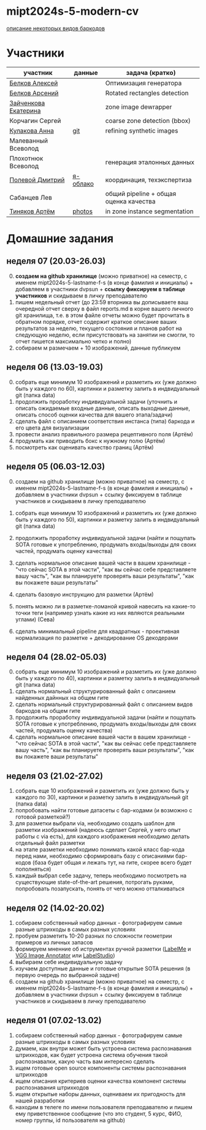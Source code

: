 # mipt2024s-5-modern-cv

[описание некоторых видов баркодов](barcode_types.md)

# Участники

| участник              | данные | задача (кратко)                           |
| --------------------- | -------| ----------------------------------------- |
|[Белков Алексей](https://github.com/alexeybelkov/mipt2024s-5-belkov-alexey)| |Оптимизация генератора
|[Белков Арсений](https://github.com/arseniybelkov/mipt2024s-5-belkov-arseniy)|  | Rotated rectangles detection |
|[Зайченкова Екатерина](https://github.com/Zayrina/mipt2024s-5-zaychenkova-e-e)   |        | zone image dewrapper |
|Корчагин Сергей        |        | coarse zone detection (bbox) |
|[Кулакова Анна](https://github.com/kulakovaanna/mipt2024s-5-kulakova-a-d)| [git](https://github.com/kulakovaanna/mipt2024s-5-kulakova-a-d/tree/main/data) | refining synthetic images |
|Малеванный Всеволод| |
|Плохотнюк Всеволод |     | генерация эталонных данных |
|[Полевой Дмитрий](https://github.com/dvpsun/mipt2024s-5-modern-cv)|[я-облако](https://disk.yandex.ru/d/eOlAMqBw1xbWeg)        | координация, техэкспертиза                |
|Сабанцев Лев     |       | общий pipeline + общая оценка качества |
|[Тиняков Артём](https://github.com/ArtemTinyakov/mipt2024s-5-Tiniakov-A-D)| [photos](https://disk.yandex.ru/d/yKHmNgF8G0FKxg) | in zone instance segmentation |

# Домашние задания

## неделя 07 (20.03-26.03)
0. **создаем на github хранилище** (можно приватное) на семестр, с именем mipt2024s-5-lastname-f-s (в конце фамилия и инициалы) + добавляем в участники dvpsun + **ссылку фиксируем в таблице участников** и скидываем в личку преподавателю
1. пишем недельный отчет (до 23:59 вторника вы  дописываете ваш очередной отчет сверху в файл reports.md в корне вашего личного git хранилища, т.е. в этом файле отчеты можно будет прочитать в обратном порядке, отчет содержит краткое описание ваших результатов за неделю, текущего состояния и планов работ на следующую неделю, если присутствовать на занятии не смогли, то отчет пишется максимально четко и полно)
2. собираем м размечаем + 10 изображений, данные публикуем

## неделя 06 (13.03-19.03)
0. собрать еще минимум 10 изображений и разметить их (уже должно быть у каждого по 60), картинки и разметку залить в индвидуальный git (папка data)
1. продолжить проработку индивидуальной задачи (уточнить и описать ожидаемые входные данные, описать выходные данные, описать способ оценки качества для вашего этапа/задачи)
2. сделать файл с описанием соответствия инстанса (типа) баркода и его цвета для визуализации
3. провести анализ правильного размера рецептивного поля (Артём)
4. продумать как приводить бокс к нужному полю (Артём)
5. посмотреть как оценивать качество границ (Артём)

## неделя 05 (06.03-12.03)
0. создаем на github хранилище (можно приватное) на семестр, с именем mipt2024s-5-lastname-f-s (в конце фамилия и инициалы) + добавляем в участники dvpsun + ссылку фиксируем в таблице участников и скидываем в личку преподавателю
0. собрать еще минимум 10 изображений и разметить их (уже должно быть у каждого по 50), картинки и разметку залить в индвидуальный git (папка data)

1. продолжить проработку индивидуальной задачи (найти и пощупать SOTA готовые к употреблению, продумать входы/выходы для своих частей, продумать оценку качества)
2. сделать нормальное описание вашей части в вашем хранилище - "что сейчас SOTA в этой части", "как вы сейчас себе представляете вашу часть", "как вы планируете проверять ваши результаты", "как вы покажете ваши результаты"

3. сделать базовую инструкцию для разметки (Артём)
4. понять можно ли в разметке-ломаной кривой навесить на какие-то точки теги (например узнать какие из них являются реальными углами) (Сева)
5. сделать минимальный pipeline для квадратных - проективная нормализация по разметке + декодирование OS декодерами

## неделя 04 (28.02-05.03)
0. собрать еще минимум 10 изображений и разметить их (уже должно быть у каждого по 40), картинки и разметку залить в индвидуальный git (папка data)
1. сделать нормальный структурированный файл с описанием найденных дайнных на общем гите
2. сделать нормальный структурированный файл с описанием видов баркодов на общем гите
3. продолжить проработку индивидуальной задачи (найти и пощупать SOTA готовые к употреблению, продумать входы/выходы для своих частей, продумать оценку качества)
5. сделать нормальное описание вашей части в вашем хранилище - "что сейчас SOTA в этой части", "как вы сейчас себе представляете вашу часть", "как вы планируете проверять ваши результаты", "как вы покажете ваши результаты"

## неделя 03 (21.02-27.02)
1. собрать еще 10 изображений и разметить их (уже должно быть у каждого по 30), картинки и разметку залить в индвидуальный git (папка data)
2. попробовать найти готовые датасеты с бар-кодами (и возможно с готовой разметкой?)
3. для разметки выбрали via, необходимо создать шаблон для разметки изображений (надеюсь сделает Сергей, у него опыт работы с via есть), для каждого изображения необходимо делать отдельный файл разметки
4. на этапе разметки необходимо понимать какой класс бар-кода перед нами, необходимо сформировать базу с описаниями бар-кодов (база будет общая и лежать тут, на гите, скорее всего будет пополняться)
5. каждый выбрал себе задачу, теперь необходимо посмотреть на существующие state-of-the-art решения, потрогать руками, попробовать позапускать, понять от чего можно отталкиваться

## неделя 02 (14.02-20.02)
1. собираем собственный набор данных - фотографируем самые разные штрихкоды в самых разных условиях
2. пробуем разметить 10-20 разных по сложности геометрии примеров из личных запасов
3. формируем мненние об иструментах ручной разметки ([LabelMe](https://github.com/labelmeai/labelme) и [VGG Image Annotator](https://www.robots.ox.ac.uk/~vgg/software/via/) или [LabelStudio](https://github.com/HumanSignal/label-studio))
4. выбираем себе индивидуальную задачу
5. изучаем доступные данные и готовые открытые SOTA решения (в первую очередь по выбранной задаче)
6. создаем на github хранилище (можно приватное) на семестр, с именем mipt2024s-5-lastname-f-s (в конце фамилия и инициалы) + добавляем в участники dvpsun + ссылку фиксируем в таблице участников и скидываем в личку преподавателю

## неделя 01 (07.02-13.02)
1. собираем собственный набор данных - фотографируем самые разные штрихкоды в самых разных условиях
2. думаем, как внутри может быть устроена система распознавания штрихкодов, как будет устроена система обучения такой распознавалки, какую часть вам интересно сделать
3. ищем готовые open source компоненты системы распознавания штрихкодов
4. ищем описания критериев оценки качества компонент системы распознавания штрихкодов 
5. ищем открытые наборы данных, оцениваем их пригодность для нашей разработки
6. находим в телеге по имени пользователя преподавателю и пишем ему приветственное сообщение (что это студент, 5 курс, ФИО, номер группы, id пользователя на github)
